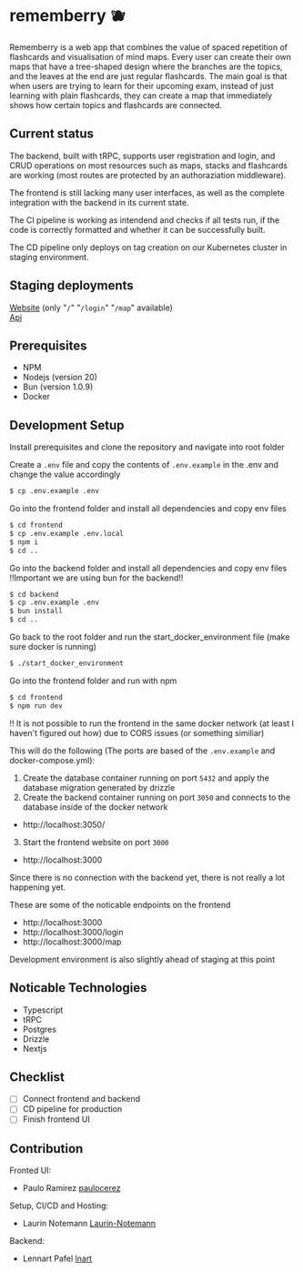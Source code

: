 # rememberry 🫐
Rememberry is a web app that combines the value of spaced repetition of flashcards and visualisation of mind maps. 
Every user can create their own maps that have a tree-shaped design where the branches are the topics,
and the leaves at the end are just regular flashcards.
The main goal is that when users are trying to learn for their upcoming exam,
instead of just learning with plain flashcards, they can create a map that immediately shows how certain topics and flashcards are connected.

## Current status
The backend, built with tRPC, supports user registration and login, and CRUD operations on most
resources such as maps, stacks and flashcards are working (most routes are protected by an authoraziation middleware).

The frontend is still lacking many user interfaces, as well as the complete integration with the backend in its current state.

The CI pipeline is working as intendend and checks if all tests run, if the code is correctly formatted and whether it can be successfully built.

The CD pipeline only deploys on tag creation on our Kubernetes cluster in staging environment.

## Staging deployments
[Website](https://web.stage.rememberry.app/) (only "`/`" "`/login`" "`/map`" available)
<br>
[Api](https://api.stage.rememberry.app/)


## Prerequisites
- NPM
- Nodejs (version 20)
- Bun (version 1.0.9)
- Docker

## Development Setup
Install prerequisites and clone the repository and navigate into root folder

Create a `.env` file and copy the contents of `.env.example` in the .env and change the value accordingly 
```bash
$ cp .env.example .env
```

Go into the frontend folder and install all dependencies and copy env files
```bash
$ cd frontend
$ cp .env.example .env.local
$ npm i
$ cd ..
```

Go into the backend folder and install all dependencies and copy env files !!Important we are using bun for the backend!!
```bash
$ cd backend
$ cp .env.example .env
$ bun install
$ cd ..
```

Go back to the root folder and run the start_docker_environment file (make sure docker is running)
```bash
$ ./start_docker_environment
```

Go into the frontend folder and run with npm
```bash
$ cd frontend
$ npm run dev
```

!! It is not possible to run the frontend in the same docker network (at least I haven't figured out how) due to CORS issues (or something similiar)

This will do the following (The ports are based of the `.env.example` and docker-compose.yml):
1. Create the database container running on port `5432` and apply the database migration generated by drizzle 
2. Create the backend container running on port `3050` and connects to the database inside of the docker network
  - http://localhost:3050/
3. Start the frontend website on port `3000`
  - http://localhost:3000

Since there is no connection with the backend yet, there is not really a lot happening yet.

These are some of the noticable endpoints on the frontend
- http://localhost:3000
- http://localhost:3000/login
- http://localhost:3000/map

Development environment is also slightly ahead of staging at this point

## Noticable Technologies 
- Typescript
- tRPC
- Postgres
- Drizzle 
- Nextjs

## Checklist
- [ ] Connect frontend and backend
- [ ] CD pipeline for production
- [ ] Finish frontend UI

## Contribution
Fronted UI:
- Paulo Ramirez [paulocerez](https://github.com/paulocerez)

Setup, CI/CD and Hosting:
- Laurin Notemann [Laurin-Notemann](https://github.com/Laurin-Notemann)

Backend:
- Lennart Pafel [lnart](https://github.com/lnart)

